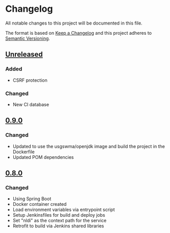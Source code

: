 # Changelog
All notable changes to this project will be documented in this file.

The format is based on [Keep a Changelog](http://keepachangelog.com/en/1.0.0/)
and this project adheres to [Semantic Versioning](http://semver.org/spec/v2.0.0.html).

## [Unreleased]
### Added
- CSRF protection
### Changed
- New CI database

## [0.9.0]
### Changed
- Updated to use the usgswma/openjdk image and build the project in the Dockerfile
- Updated POM dependencies

## [0.8.0]
### Changed
- Using Spring Boot
- Docker container created
- Load environment variables via entrypoint script
- Setup Jenkinsfiles for build and deploy jobs
- Set "nldi" as the context path for the service
- Retrofit to build via Jenkins shared libraries

[Unreleased]: https://github.com/ACWI-SSWD/nldi-services/compare/nldi-services-0.9...master
[0.9.0]: https://github.com/ACWI-SSWD/nldi-services/compare/nldi-services-0.8...nldi-services-0.9
[0.8.0]: https://github.com/ACWI-SSWD/nldi-services/compare/nldi-services-0.7.0...nldi-services-0.8
